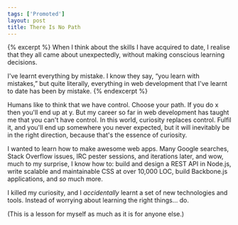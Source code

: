 ```yaml
---
tags: ['Promoted']
layout: post
title: There Is No Path
---
```


{% excerpt %}
When I think about the skills I have acquired to date, I realise that they all came about unexpectedly, without making conscious learning decisions.

I've learnt everything by mistake. I know they say, “you learn with mistakes,” but quite literally, everything in web development that I've learnt to date has been by mistake.
{% endexcerpt %}

Humans like to think that we have control. Choose your path. If you do x then you'll end up at y. But my career so far in web development has taught me that you can't have control. In this world, curiosity replaces control. Fulfil it, and you'll end up somewhere you never expected, but it will inevitably be in the right direction, because that's the essence of curiosity.

I wanted to learn how to make awesome web apps. Many Google searches, Stack Overflow issues, IRC pester sessions, and iterations later, and wow, much to my surprise, I know how to: build and design a REST API in Node.js, write scalable and maintainable CSS at over 10,000 LOC, build Backbone.js applications, and *so* much more.

I killed my curiosity, and I *accidentally* learnt a set of new technologies and tools. Instead of worrying about learning the right things… do.

(This is a lesson for myself as much as it is for anyone else.)
